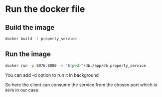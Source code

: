 # Run the docker file

## Build the image 

```bash
docker build -t property_service .
```

## Run the image 

```bash
docker run -p 8076:8080 -v "$(pwd)"/db:/app/db property_service
```

You can add -d option to run it in background

So here the client can consume the service from the chosen port which is `8076` in our case